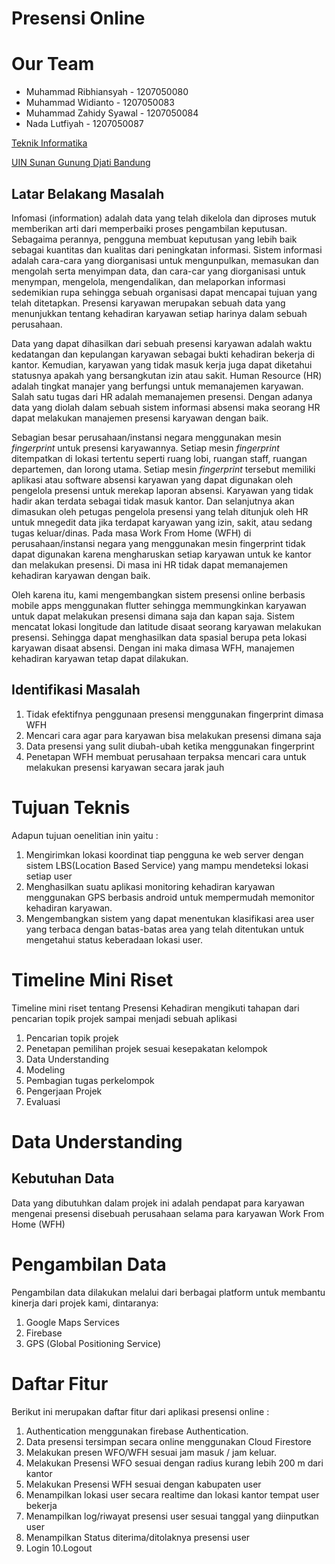 # Presensi Online
# Our Team
- Muhammad Ribhiansyah - 1207050080
- Muhammad Widianto - 1207050083
- Muhammad Zahidy Syawal - 1207050084
- Nada Lutfiyah - 1207050087

<p><a href="http://if.uinsgd.ac.id/" rel="nofollow">Teknik Informatika</a></p>
<a href="https://uinsgd.ac.id/" rel="nofollow">UIN Sunan Gunung Djati Bandung</a>

<h2>Latar Belakang Masalah</h2>

Infomasi (information) adalah data yang telah dikelola dan diproses mutuk memberikan arti dari memperbaiki proses pengambilan keputusan. Sebagaima perannya, pengguna membuat keputusan yang lebih baik sebagai kuantitas dan kualitas dari peningkatan informasi. Sistem informasi adalah cara-cara yang diorganisasi untuk mengunpulkan, memasukan dan mengolah serta menyimpan data, dan cara-car yang diorganisasi untuk menympan, mengelola, mengendalikan, dan melaporkan informasi sedemikian rupa sehingga sebuah organisasi dapat mencapai tujuan yang telah ditetapkan. Presensi karyawan merupakan sebuah data yang menunjukkan tentang kehadiran karyawan setiap harinya dalam sebuah perusahaan.

Data yang dapat dihasilkan dari sebuah presensi karyawan adalah waktu kedatangan dan kepulangan karyawan sebagai bukti kehadiran bekerja di kantor. Kemudian, karyawan yang tidak masuk kerja juga dapat diketahui statusnya apakah yang bersangkutan izin atau sakit. Human Resource (HR) adalah tingkat manajer yang berfungsi untuk memanajemen karyawan. Salah satu tugas dari HR adalah memanajemen presensi. Dengan adanya data yang diolah dalam sebuah sistem informasi absensi maka seorang HR dapat melakukan manajemen presensi karyawan dengan baik.

Sebagian besar perusahaan/instansi negara menggunakan mesin <i>fingerprint</i> untuk presensi karyawannya. Setiap mesin <i>fingerprint</i> ditempatkan di lokasi tertentu seperti ruang lobi, ruangan staff, ruangan departemen, dan lorong utama. Setiap mesin <i>fingerprint</i> tersebut memiliki aplikasi atau software absensi karyawan yang dapat digunakan oleh pengelola presensi untuk merekap laporan absensi. Karyawan yang tidak hadir akan terdata sebagai tidak masuk kantor. Dan selanjutnya akan dimasukan oleh petugas pengelola presensi yang telah ditunjuk oleh HR untuk mnegedit data jika terdapat karyawan yang izin, sakit, atau sedang tugas keluar/dinas. Pada masa Work From Home (WFH) di perusahaan/instansi negara yang menggunakan mesin fingerprint tidak dapat digunakan karena mengharuskan setiap karyawan untuk ke kantor dan melakukan presensi. Di masa ini HR tidak dapat memanajemen kehadiran karyawan dengan baik.

Oleh karena itu, kami mengembangkan sistem presensi online berbasis mobile apps menggunakan flutter sehingga memmungkinkan karyawan untuk dapat melakukan presensi dimana saja dan kapan saja. Sistem mencatat lokasi longitude dan latitude disaat seorang karyawan melakukan presensi. Sehingga dapat menghasilkan data spasial berupa peta lokasi karyawan disaat absensi. Dengan ini maka dimasa WFH, manajemen kehadiran karyawan tetap dapat dilakukan.

<h2>Identifikasi Masalah</h2>

1. Tidak efektifnya penggunaan presensi menggunakan fingerprint dimasa WFH
2. Mencari cara agar para karyawan bisa melakukan presensi dimana saja
3. Data presensi yang sulit diubah-ubah ketika menggunakan fingerprint
4. Penetapan WFH membuat perusahaan terpaksa mencari cara untuk melakukan presensi karyawan secara jarak jauh

# Tujuan Teknis 
Adapun tujuan oenelitian inin yaitu :
1. Mengirimkan lokasi koordinat tiap pengguna ke web server dengan sistem LBS(Location Based Service) yang mampu mendeteksi lokasi setiap user
2. Menghasilkan suatu aplikasi monitoring kehadiran karyawan menggunakan GPS berbasis android untuk mempermudah memonitor kehadiran karyawan.
3. Mengembangkan sistem yang dapat menentukan klasifikasi area user yang terbaca dengan batas-batas area yang telah ditentukan untuk mengetahui status keberadaan lokasi user.

# Timeline Mini Riset
Timeline mini riset tentang Presensi Kehadiran mengikuti tahapan dari pencarian topik projek sampai menjadi sebuah aplikasi
1. Pencarian topik projek
2. Penetapan pemilihan projek sesuai kesepakatan kelompok
3. Data Understanding
4. Modeling
5. Pembagian tugas perkelompok
6. Pengerjaan Projek
7. Evaluasi

# Data Understanding
<h2>Kebutuhan Data</h2>
Data yang dibutuhkan dalam projek ini adalah pendapat para karyawan mengenai presensi disebuah perusahaan selama para karyawan Work From Home (WFH)

# Pengambilan Data
Pengambilan data dilakukan melalui dari berbagai platform untuk membantu kinerja dari projek kami, dintaranya:
1. Google Maps Services
2. Firebase
3. GPS (Global Positioning Service)

# Daftar Fitur
Berikut ini merupakan daftar fitur dari aplikasi presensi online :
1. Authentication menggunakan firebase Authentication.
2. Data presensi tersimpan secara online menggunakan Cloud Firestore
3. Melakukan presen WFO/WFH sesuai jam masuk /  jam keluar.
4. Melakukan Presensi WFO sesuai dengan radius kurang lebih 200 m dari kantor
5. Melakukan Presensi WFH sesuai dengan kabupaten user
6. Menampilkan lokasi user secara realtime dan lokasi kantor tempat user bekerja
7. Menampilkan log/riwayat presensi user sesuai tanggal yang diinputkan user
8. Menampilkan Status diterima/ditolaknya presensi user
9. Login
10.Logout

